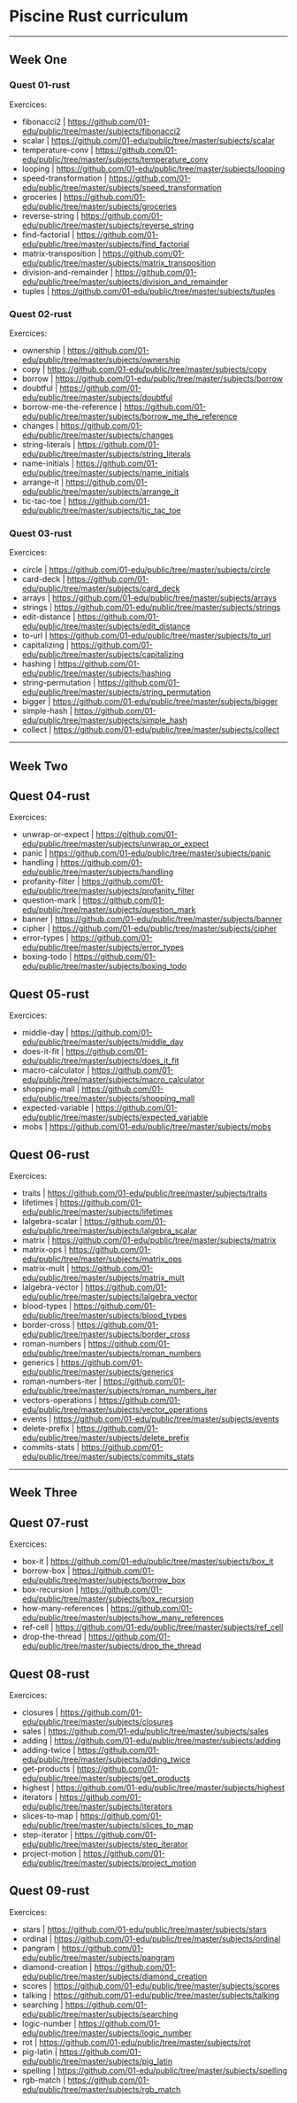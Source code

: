 # Piscine Rust curriculum

---

## Week One

### Quest 01-rust

Exercices:

- fibonacci2 | https://github.com/01-edu/public/tree/master/subjects/fibonacci2
- scalar | https://github.com/01-edu/public/tree/master/subjects/scalar
- temperature-conv | https://github.com/01-edu/public/tree/master/subjects/temperature_conv
- looping | https://github.com/01-edu/public/tree/master/subjects/looping
- speed-transformation | https://github.com/01-edu/public/tree/master/subjects/speed_transformation
- groceries | https://github.com/01-edu/public/tree/master/subjects/groceries
- reverse-string | https://github.com/01-edu/public/tree/master/subjects/reverse_string
- find-factorial | https://github.com/01-edu/public/tree/master/subjects/find_factorial
- matrix-transposition | https://github.com/01-edu/public/tree/master/subjects/matrix_transposition
- division-and-remainder | https://github.com/01-edu/public/tree/master/subjects/division_and_remainder
- tuples | https://github.com/01-edu/public/tree/master/subjects/tuples

### Quest 02-rust

Exercices:

- ownership | https://github.com/01-edu/public/tree/master/subjects/ownership
- copy | https://github.com/01-edu/public/tree/master/subjects/copy
- borrow | https://github.com/01-edu/public/tree/master/subjects/borrow
- doubtful | https://github.com/01-edu/public/tree/master/subjects/doubtful
- borrow-me-the-reference | https://github.com/01-edu/public/tree/master/subjects/borrow_me_the_reference
- changes | https://github.com/01-edu/public/tree/master/subjects/changes
- string-literals | https://github.com/01-edu/public/tree/master/subjects/string_literals
- name-initials | https://github.com/01-edu/public/tree/master/subjects/name_initials
- arrange-it | https://github.com/01-edu/public/tree/master/subjects/arrange_it
- tic-tac-toe | https://github.com/01-edu/public/tree/master/subjects/tic_tac_toe

### Quest 03-rust

Exercices:

- circle | https://github.com/01-edu/public/tree/master/subjects/circle
- card-deck | https://github.com/01-edu/public/tree/master/subjects/card_deck
- arrays | https://github.com/01-edu/public/tree/master/subjects/arrays
- strings | https://github.com/01-edu/public/tree/master/subjects/strings
- edit-distance | https://github.com/01-edu/public/tree/master/subjects/edit_distance
- to-url | https://github.com/01-edu/public/tree/master/subjects/to_url
- capitalizing | https://github.com/01-edu/public/tree/master/subjects/capitalizing
- hashing | https://github.com/01-edu/public/tree/master/subjects/hashing
- string-permutation | https://github.com/01-edu/public/tree/master/subjects/string_permutation
- bigger | https://github.com/01-edu/public/tree/master/subjects/bigger
- simple-hash | https://github.com/01-edu/public/tree/master/subjects/simple_hash
- collect | https://github.com/01-edu/public/tree/master/subjects/collect

---

## Week Two

## Quest 04-rust

Exercices:

- unwrap-or-expect | https://github.com/01-edu/public/tree/master/subjects/unwrap_or_expect
- panic | https://github.com/01-edu/public/tree/master/subjects/panic
- handling | https://github.com/01-edu/public/tree/master/subjects/handling
- profanity-filter | https://github.com/01-edu/public/tree/master/subjects/profanity_filter
- question-mark | https://github.com/01-edu/public/tree/master/subjects/question_mark
- banner | https://github.com/01-edu/public/tree/master/subjects/banner
- cipher | https://github.com/01-edu/public/tree/master/subjects/cipher
- error-types | https://github.com/01-edu/public/tree/master/subjects/error_types
- boxing-todo | https://github.com/01-edu/public/tree/master/subjects/boxing_todo

## Quest 05-rust

Exercices:

- middle-day | https://github.com/01-edu/public/tree/master/subjects/middle_day
- does-it-fit | https://github.com/01-edu/public/tree/master/subjects/does_it_fit
- macro-calculator | https://github.com/01-edu/public/tree/master/subjects/macro_calculator
- shopping-mall | https://github.com/01-edu/public/tree/master/subjects/shopping_mall
- expected-variable | https://github.com/01-edu/public/tree/master/subjects/expected_variable
- mobs | https://github.com/01-edu/public/tree/master/subjects/mobs

## Quest 06-rust

Exercices:

- traits | https://github.com/01-edu/public/tree/master/subjects/traits
- lifetimes | https://github.com/01-edu/public/tree/master/subjects/lifetimes
- lalgebra-scalar | https://github.com/01-edu/public/tree/master/subjects/lalgebra_scalar
- matrix | https://github.com/01-edu/public/tree/master/subjects/matrix
- matrix-ops | https://github.com/01-edu/public/tree/master/subjects/matrix_ops
- matrix-mult | https://github.com/01-edu/public/tree/master/subjects/matrix_mult
- lalgebra-vector | https://github.com/01-edu/public/tree/master/subjects/lalgebra_vector
- blood-types | https://github.com/01-edu/public/tree/master/subjects/blood_types
- border-cross | https://github.com/01-edu/public/tree/master/subjects/border_cross
- roman-numbers | https://github.com/01-edu/public/tree/master/subjects/roman_numbers
- generics | https://github.com/01-edu/public/tree/master/subjects/generics
- roman-numbers-iter | https://github.com/01-edu/public/tree/master/subjects/roman_numbers_iter
- vectors-operations | https://github.com/01-edu/public/tree/master/subjects/vector_operations
- events | https://github.com/01-edu/public/tree/master/subjects/events
- delete-prefix | https://github.com/01-edu/public/tree/master/subjects/delete_prefix
- commits-stats | https://github.com/01-edu/public/tree/master/subjects/commits_stats

---

## Week Three

## Quest 07-rust

Exercices:

- box-it | https://github.com/01-edu/public/tree/master/subjects/box_it
- borrow-box | https://github.com/01-edu/public/tree/master/subjects/borrow_box
- box-recursion | https://github.com/01-edu/public/tree/master/subjects/box_recursion
- how-many-references | https://github.com/01-edu/public/tree/master/subjects/how_many_references
- ref-cell | https://github.com/01-edu/public/tree/master/subjects/ref_cell
- drop-the-thread | https://github.com/01-edu/public/tree/master/subjects/drop_the_thread

## Quest 08-rust

Exercices:

- closures | https://github.com/01-edu/public/tree/master/subjects/closures
- sales | https://github.com/01-edu/public/tree/master/subjects/sales
- adding | https://github.com/01-edu/public/tree/master/subjects/adding
- adding-twice | https://github.com/01-edu/public/tree/master/subjects/adding_twice
- get-products | https://github.com/01-edu/public/tree/master/subjects/get_products
- highest | https://github.com/01-edu/public/tree/master/subjects/highest
- iterators | https://github.com/01-edu/public/tree/master/subjects/iterators
- slices-to-map | https://github.com/01-edu/public/tree/master/subjects/slices_to_map
- step-iterator | https://github.com/01-edu/public/tree/master/subjects/step_iterator
- project-motion | https://github.com/01-edu/public/tree/master/subjects/project_motion

## Quest 09-rust

Exercices:

- stars | https://github.com/01-edu/public/tree/master/subjects/stars
- ordinal | https://github.com/01-edu/public/tree/master/subjects/ordinal
- pangram | https://github.com/01-edu/public/tree/master/subjects/pangram
- diamond-creation | https://github.com/01-edu/public/tree/master/subjects/diamond_creation
- scores | https://github.com/01-edu/public/tree/master/subjects/scores
- talking | https://github.com/01-edu/public/tree/master/subjects/talking
- searching | https://github.com/01-edu/public/tree/master/subjects/searching
- logic-number | https://github.com/01-edu/public/tree/master/subjects/logic_number
- rot | https://github.com/01-edu/public/tree/master/subjects/rot
- pig-latin | https://github.com/01-edu/public/tree/master/subjects/pig_latin
- spelling | https://github.com/01-edu/public/tree/master/subjects/spelling
- rgb-match | https://github.com/01-edu/public/tree/master/subjects/rgb_match
